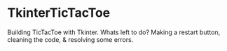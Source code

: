 # TkinterTicTacToe
Building TicTacToe with Tkinter.
Whats left to do?
Making a restart button, cleaning the code, & resolving some errors.
